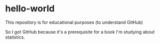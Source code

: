 # hello-world
This repository is for educational purposes (to understand GitHub)

So I got GitHub because it's a prerequisite for a book I'm studying about statistics.
